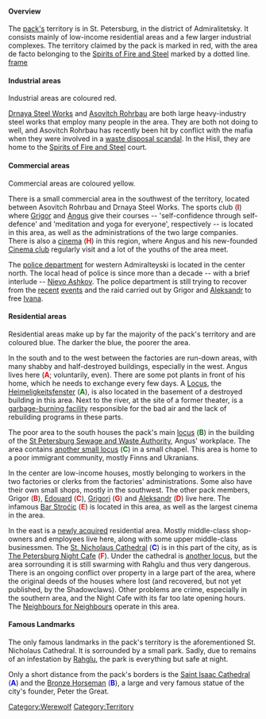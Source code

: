#### Overview

The [pack's](Shadowclaws "wikilink") territory is in St. Petersburg, in
the district of Admiralitetsky. It consists mainly of low-income
residential areas and a few larger industrial complexes. The territory
claimed by the pack is marked in red, with the area de facto belonging
to the [Spirits of Fire and Steel](Spirits_of_Fire_and_Steel "wikilink")
marked by a dotted line. [frame](image:Territory.jpg "wikilink")

#### Industrial areas

Industrial areas are coloured red.

[Drnaya Steel Works](Drnaya_Steel_Works "wikilink") and [Asovitch
Rohrbau](Asovitch_Rohrbau "wikilink") are both large heavy-industry
steel works that employ many people in the area. They are both not doing
to well, and Asovitch Rohrbau has recently been hit by conflict with the
mafia when they were involved in a [waste disposal
scandal](fight_in_the_sewers "wikilink"). In the Hisil, they are home to
the [Spirits of Fire and Steel](Spirits_of_Fire_and_Steel "wikilink")
court.

#### Commercial areas

Commercial areas are coloured yellow.

There is a small commercial area in the southwest of the territory,
located between Asovitch Rohrbau and Drnaya Steel Works. The sports club
(<span style="color:red">**I**</span>) where [Grigor](Grigor "wikilink")
and [Angus](Angus "wikilink") give their courses -- 'self-confidence
through self-defence' and 'meditation and yoga for everyone',
respectively -- is located in this area, as well as the administrations
of the two large companies. There is also a
[cinema](Spartak_cinema "wikilink")
(<span style="color:red">**H**</span>) in this region, where Angus and
his new-founded [Cinema club](Cinema_club "wikilink") regularly visit
and a lot of the youths of the area meet.

The [police department](Admiralteyski_Police_Department "wikilink") for
western Admiralteyski is located in the center north. The local head of
police is since more than a decade -- with a brief interlude -- [Nievo
Ashkov](Nievo_Ashkov "wikilink"). The police department is still trying
to recover from the [recent](Fight_in_the_sewers "wikilink")
[events](Battle_against_Rote_Wut "wikilink") and the raid carried out by
Grigor and [Aleksandr](Aleksandr "wikilink") to free
[Ivana](Ivana "wikilink").

#### Residential areas

Residential areas make up by far the majority of the pack's territory
and are coloured blue. The darker the blue, the poorer the area.

In the south and to the west between the factories are run-down areas,
with many shabby and half-destroyed buildings, especially in the west.
Angus lives here (<span style="color:red">**A**</span>; voluntarily,
even). There are some pot plants in front of his home, which he needs to
exchange every few days. A [Locus](Locus "wikilink"), the
[Heimeligkeitsfenster](Heimeligkeitsfenster "wikilink")
(<span style="color:green">**A**</span>), is also located in the
basement of a destroyed building in this area. Next to the river, at the
site of a former theater, is a [garbage-burning
facility](garbage-burning_facility "wikilink") responsible for the bad
air and the lack of rebuilding programs in these parts.

The poor area to the south houses the pack's main
[locus](old_radio "wikilink") (<span style="color:green">**B**</span>)
in the building of the [St Petersburg Sewage and Waste
Authority](St_Petersburg_Sewage_and_Waste_Authority "wikilink"), Angus'
workplace. The area contains [another small
locus](Black_locus "wikilink") (<span style="color:green">**C**</span>)
in a small chapel. This area is home to a poor immigrant community,
mostly Finns and Ukranians.

In the center are low-income houses, mostly belonging to workers in the
two factories or clerks from the factories' administrations. Some also
have their own small shops, mostly in the southwest. The other pack
members, Grigor (<span style="color:red">**B**</span>),
[Edouard](Edouard_Lambert "wikilink")
(<span style="color:red">**C**</span>), [Grigori](Grigori "wikilink")
(<span style="color:red">**G**</span>) and
[Aleksandr](Aleksandr "wikilink") (<span style="color:red">**D**</span>)
live here. The infamous [Bar Stroćic](Bar_Strocic "wikilink")
(<span style="color:red">**E**</span>) is located in this area, as well
as the largest cinema in the area.

In the east is a [newly acquired](Breeding_Grounds "wikilink")
residential area. Mostly middle-class shop-owners and employees live
here, along with some upper middle-class businessmen. The [St. Nicholaus
Cathedral](St._Nicholaus_Cathedral "wikilink")
(<span style="color:blue">**C**</span>) is in this part of the city, as
is [The Petersburg Night Cafe](The_Petersburg_Night_Cafe "wikilink")
(<span style="color:red">**F**</span>). Under the cathedral is [another
locus](old_altar "wikilink"), but the area sorrounding it is still
swarming with Rahglu and thus very dangerous. There is an ongoing
conflict over property in a large part of the area, where the original
deeds of the houses where lost (and recovered, but not yet published, by
the Shadowclaws). Other problems are crime, especially in the southern
area, and the Night Cafe with its far too late opening hours. The
[Neighbours for Neighbours](Neighbours_for_Neighbours "wikilink")
operate in this area.

#### Famous Landmarks

The only famous landmarks in the pack's territory is the aforementioned
St. Nicholaus Cathedral. It is sorrounded by a small park. Sadly, due to
remains of an infestation by [Rahglu](Rahglu "wikilink"), the park is
everything but safe at night.

Only a short distance from the pack's borders is the [Saint Isaac
Cathedral](Saint_Isaac_Cathedral "wikilink")
(<span style="color:blue">**A**</span>) and the [Bronze
Horseman](Bronze_Horseman "wikilink")
(<span style="color:blue">**B**</span>), a large and very famous statue
of the city's founder, Peter the Great.

[Category:Werewolf](Category:Werewolf "wikilink")
[Category:Territory](Category:Territory "wikilink")